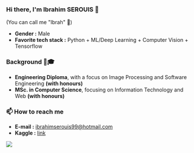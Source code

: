 ### Hi there, I'm Ibrahim SEROUIS 👋
(You can call me "Ibrah" 🙂)

- **Gender :** Male
- **Favorite tech stack :** Python + ML/Deep Learning + Computer Vision + Tensorflow

### Background 🏫🎓

- **Engineering Diploma**, with a focus on Image Processing and Software Engineering **(with honours)**
- **MSc. in Computer Science**, focusing on Information Technology and Web **(with honours)**

### 📫 How to reach me

- **E-mail :** ibrahimserouis99@hotmail.com
- **Kaggle :** [link](https://www.kaggle.com/ibrahimserouis99)

<a href="https://www.linkedin.com/in/ibrahim-serouis-b05378181">
  <img src="https://img.shields.io/badge/linkedin-%230077B5.svg?style=for-the-badge&logo=linkedin&logoColor=white"/>
</a>

<!--
**Justsecret123/Justsecret123** is a ✨ _special_ ✨ repository because its `README.md` (this file) appears on your GitHub profile.

Here are some ideas to get you started:

- 🔭 I’m currently working on ...
- 🌱 I’m currently learning ...
- 👯 I’m looking to collaborate on ...
- 🤔 I’m looking for help with ...
- 💬 Ask me about ...
- 📫 How to reach me: ...
- 😄 Pronouns: ...
- ⚡ Fun fact: ...
-->
